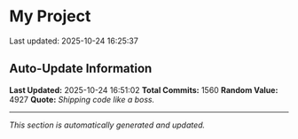 # My Project


Last updated: 2025-10-24 16:25:37































































































































































































































































































































































































































































































































































































































































































































































































































































































































































































































































































































































































































































































































































































































































































































































































































































































































































































































































































































































































































## Auto-Update Information

**Last Updated:** 2025-10-24 16:51:02
**Total Commits:** 1560
**Random Value:** 4927
**Quote:** _Shipping code like a boss._

---
_This section is automatically generated and updated._